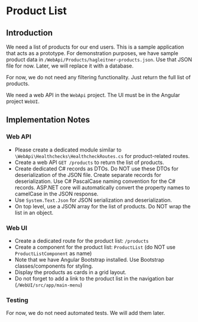 # Product List

## Introduction

We need a list of products for our end users. This is a sample application that acts as a prototype. For demonstration purposes, we have sample product data in `/WebApi/Products/hagleitner-products.json`. Use that JSON file for now. Later, we will replace it with a database.

For now, we do not need any filtering functionality. Just return the full list of products.

We need a web API in the `WebApi` project. The UI must be in the Angular project `WebUI`.

## Implementation Notes

### Web API

* Please create a dedicated module similar to `\WebApi\Healthchecks\HealthcheckRoutes.cs` for product-related routes.
* Create a web API `GET /products` to return the list of products.
* Create dedicated C# records as DTOs. Do NOT use these DTOs for deserialization of the JSON file. Create separate records for deserialization. Use C# PascalCase naming convention for the C# records. ASP.NET core will automatically convert the property names to camelCase in the JSON response.
* Use `System.Text.Json` for JSON serialization and deserialization.
* On top level, use a JSON array for the list of products. Do NOT wrap the list in an object.

### Web UI

* Create a dedicated route for the product list: `/products`
* Create a component for the product list: `ProductList` (do NOT use `ProductListComponent` as name)
* Note that we have Angular Bootstrap installed. Use Bootstrap classes/components for styling.
* Display the products as cards in a grid layout.
* Do not forget to add a link to the product list in the navigation bar (`/WebUI/src/app/main-menu`)

### Testing

For now, we do not need automated tests. We will add them later.
